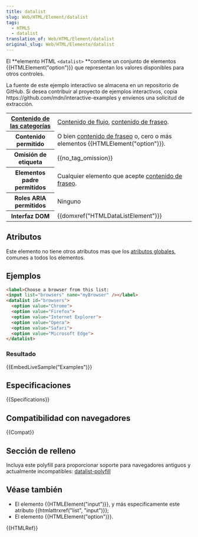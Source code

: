 ```yaml
---
title: datalist
slug: Web/HTML/Element/datalist
tags:
  - HTML5
  - datalist
translation_of: Web/HTML/Element/datalist
original_slug: Web/HTML/Elemento/datalist
---
```

El **elemento HTML `<datalist>` **contiene un conjunto de elementos {{HTMLElement("option")}} que representan los valores disponibles para otros controles.

La fuente de este ejemplo interactivo se almacena en un repositorio de GitHub. Si desea contribuir al proyecto de ejemplos interactivos, copia https\://github.com/mdn/interactive-examples y envíenos una solicitud de extracción.

<table class="properties">
  <tbody>
    <tr>
      <th scope="row">
        <a href="/en-US/docs/HTML/Content_categories"
          >Contenido de las categorías</a
        >
      </th>
      <td>
        <a href="/en-US/docs/HTML/Content_categories#Flow_content"
          >Contenido de flujo</a
        >,
        <a href="/en-US/docs/HTML/Content_categories#Phrasing_content"
          >contenido de fraseo</a
        >.
      </td>
    </tr>
    <tr>
      <th scope="row">Contenido permitido</th>
      <td>
        O bien
        <a href="/en-US/docs/HTML/Content_categories#Phrasing_content"
          >contenido de fraseo</a
        >
        o, cero o más elementos {{HTMLElement("option")}}.
      </td>
    </tr>
    <tr>
      <th scope="row">Omisión de etiqueta</th>
      <td>{{no_tag_omission}}</td>
    </tr>
    <tr>
      <th scope="row">Elementos padre permitidos</th>
      <td>
        Cualquier elemento que acepte
        <a href="/en-US/docs/HTML/Content_categories#Phrasing_content"
          >contenido de fraseo</a
        >.
      </td>
    </tr>
    <tr>
      <th scope="row">Roles ARIA permitidos</th>
      <td>Ninguno</td>
    </tr>
    <tr>
      <th scope="row">Interfaz DOM</th>
      <td>{{domxref("HTMLDataListElement")}}</td>
    </tr>
  </tbody>
</table>

## Atributos

Este elemento no tiene otros atributos mas que los [atributos globales](/es/docs/HTML/Global_attributes), comunes a todos los elementos.

## Ejemplos

```html
<label>Choose a browser from this list:
<input list="browsers" name="myBrowser" /></label>
<datalist id="browsers">
  <option value="Chrome">
  <option value="Firefox">
  <option value="Internet Explorer">
  <option value="Opera">
  <option value="Safari">
  <option value="Microsoft Edge">
</datalist>
```

### Resultado

{{EmbedLiveSample("Examples")}}

## Especificaciones

{{Specifications}}

## Compatibilidad con navegadores

{{Compat}}

## Sección de relleno

Incluya este polyfill para proporcionar soporte para navegadores antiguos y actualmente incompatibles:
[datalist-polyfill](https://github.com/mfranzke/datalist-polyfill)

## Véase también

- El elemento {{HTMLElement("input")}}, y más especificamente este atributo {{htmlattrxref("list", "input")}};
- El elemento {{HTMLElement("option")}}.

{{HTMLRef}}
